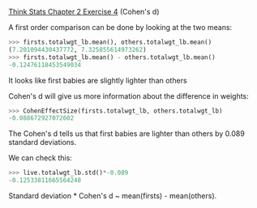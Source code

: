 [Think Stats Chapter 2 Exercise 4](http://greenteapress.com/thinkstats2/html/thinkstats2003.html#toc24) (Cohen's d)

A first order comparison can be done by looking at the two means:
```python
>>> firsts.totalwgt_lb.mean(), others.totalwgt_lb.mean()
(7.201094430437772, 7.325855614973262)
>>> firsts.totalwgt_lb.mean() - others.totalwgt_lb.mean()
-0.12476118453549034
```
It looks like first babies are slightly lighter than others

Cohen's d will give us more information about the difference in weights:
```python
>>> CohenEffectSize(firsts.totalwgt_lb, others.totalwgt_lb)
-0.088672927072602
```
The Cohen's d tells us that first babies are lighter than others by 0.089 standard deviations.

We can check this:
```python
>>> live.totalwgt_lb.std()*-0.089
-0.12533811665564248
```
Standard deviation * Cohen's d ~ mean(firsts) - mean(others).
